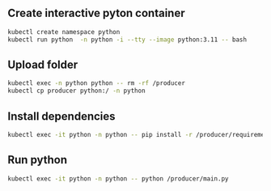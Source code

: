 ## Create interactive pyton container
``` bash
kubectl create namespace python
kubectl run python  -n python -i --tty --image python:3.11 -- bash 
```

## Upload folder
```bash
kubectl exec -n python python -- rm -rf /producer
kubectl cp producer python:/ -n python
```

## Install dependencies
```bash
kubectl exec -it python -n python -- pip install -r /producer/requirements.txt
```

## Run python 
```bash
kubectl exec -it python -n python -- python /producer/main.py
```

